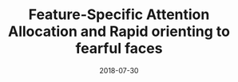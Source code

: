---
title: "Feature-Specific Attention Allocation and Rapid orienting to fearful faces"
summary: Data and preprint of an unpublished EEG study investigating feature-specific attention allocation in the context of attention to fear.
tags:
- Attention
- Emotion
- EEG
- ERP
- BF
date: "2018-07-30"

# Optional external URL for project (replaces project detail page).
external_link: https://osf.io/duf9k/

# Featured image
# To use, place an image named `featured.jpg/png` in your page's folder.
# Placement options: 1 = Full column width, 2 = Out-set, 3 = Screen-width
# Focal point options: Smart, Center, TopLeft, Top, TopRight, Left, Right, BottomLeft, Bottom, BottomRight
# Set `preview_only` to `true` to just use the image for thumbnails.
image:
  placement: 1
  caption: ""
  focal_point: "Smart"
  preview_only: true
  alt_text: "" # An optional description of the image for screen readers
---